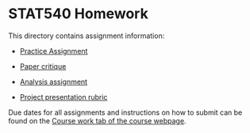 STAT540 Homework
=====================

This directory contains assignment information:

* [Practice Assignment](practice_assignment/practice_assignment.Rmd)

* [Paper critique](paper_critique/PRguideline.md)

* [Analysis assignment](analysis_assignment/stat540_analysis_assignment.md)

* [Project presentation rubric](ProjectPresentationRubric.pdf)

Due dates for all assignments and instructions on how to submit can be found on the [Course work tab of the course webpage](https://stat540-ubc.github.io/subpages/assignments.html). 